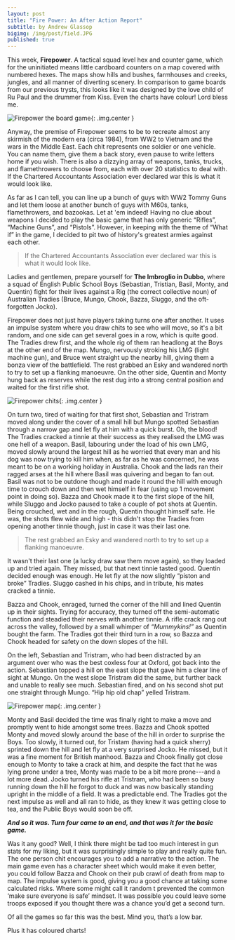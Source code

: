 ```yaml
---
layout: post
title: "Fire Power: An After Action Report"
subtitle: by Andrew Glassop
bigimg: /img/post/field.JPG
published: true
---
```


This week, __Firepower__. A tactical squad level hex and counter game, which for the uninitiated means little cardboard counters on a map covered with numbered hexes. The maps show hills and bushes, farmhouses and creeks, jungles, and all manner of diverting scenery. In comparison to game boards from our previous trysts, this looks like it was designed by the love child of Ru Paul and the drummer from Kiss. Even the charts have colour! Lord bless me.

![Firepower the board game]({{baseurl}}/img/post/firepower.jpg){: .img.center }

Anyway, the premise of Firepower seems to be to recreate almost any skirmish of the modern era (circa 1984), from WW2 to Vietnam and the wars in the Middle East. Each chit represents one soldier or one vehicle. You can name them, give them a back story, even pause to write letters home if you wish. There is also a dizzying array of weapons, tanks, trucks, and flamethrowers to choose from, each with over 20 statistics to deal with. If the Chartered Accountants Association ever declared war this is what it would look like.

As far as I can tell, you can line up a bunch of guys with WW2 Tommy Guns and let them loose at another bunch of guys with M60s, tanks, flamethrowers, and bazookas. Let at 'em indeed! Having no clue about weapons I decided to play the basic game that has only generic “Rifles”, “Machine Guns”, and “Pistols”. However, in keeping with the theme of “What if” in the game, I decided to pit two of history's greatest armies against each other.

> If the Chartered Accountants Association ever declared war this is what it would look like.

Ladies and gentlemen, prepare yourself for __The Imbroglio in Dubbo__, where a squad of English Public School Boys (Sebastian, Tristian, Basil, Monty, and Quentin) fight for their lives against a Rig (the correct collective noun) of Australian Tradies (Bruce, Mungo, Chook, Bazza, Sluggo, and the oft-forgotten Jocko).

Firepower does not just have players taking turns one after another. It uses an impulse system where you draw chits to see who will move, so it's a bit random, and one side can get several goes in a row, which is quite good. The Tradies drew first, and the whole rig of them ran headlong at the Boys at the other end of the map. Mungo, nervously stroking his LMG (light machine gun), and Bruce went straight up the nearby hill, giving them a bonza view of the battlefield. The rest grabbed an Esky and wandered north to try to set up a flanking manoeuvre. On the other side, Quentin and Monty hung back as reserves while the rest dug into a strong central position and waited for the first rifle shot.

![Firepower chits]({{baseurl}}/img/post/fp_counters.jpg){: .img.center }

On turn two, tired of waiting for that first shot, Sebastian and Tristram moved along under the cover of a small hill but Mungo spotted Sebastian through a narrow gap and let fly at him with a quick burst. Oh, the blood! The Tradies cracked a tinnie at their success as they realised the LMG was one hell of a weapon. Basil, labouring under the load of his own LMG, moved slowly around the largest hill as he worried that every man and his dog was now trying to kill him when, as far as he was concerned, he was meant to be on a working holiday in Australia. Chook and the lads ran their ragged arses at the hill where Basil was quivering and began to fan out. Basil was not to be outdone though and made it round the hill with enough time to crouch down and then wet himself in fear (using up 1 movement point in doing so). Bazza and Chook made it to the first slope of the hill, while Sluggo and Jocko paused to take a couple of pot shots at Quentin. Being crouched, wet and in the rough, Quentin thought himself safe. He was, the shots flew wide and high - this didn't stop the Tradies from opening another tinnie though, just in case it was their last one.

> The rest grabbed an Esky and wandered north to try to set up a flanking manoeuvre.

It wasn't their last one (a lucky draw saw them move again), so they loaded up and tried again. They missed, but that next tinnie tasted good. Quentin decided enough was enough. He let fly at the now slightly “piston and broke” Tradies. Sluggo cashed in his chips, and in tribute, his mates cracked a tinnie.

Bazza and Chook, enraged, turned the corner of the hill and lined Quentin up in their sights. Trying for accuracy, they turned off the semi-automatic function and steadied their nerves with another tinnie. A rifle crack rang out across the valley, followed by a small whimper of _“Mummykins!”_ as Quentin bought the farm. The Tradies got their third turn in a row, so Bazza and Chook headed for safety on the down slopes of the hill.

On the left, Sebastian and Tristram, who had been distracted by an argument over who was the best coxless four at Oxford, got back into the action. Sebastian topped a hill on the east slope that gave him a clear line of sight at Mungo. On the west slope Tristram did the same, but further back and unable to really see much. Sebastian fired, and on his second shot put one straight through Mungo. “Hip hip old chap” yelled Tristram.

![Firepower map]({{baseurl}}/img/post/fp_map.jpg){: .img.center }

Monty and Basil decided the time was finally right to make a move and promptly went to hide amongst some trees. Bazza and Chook spotted Monty and moved slowly around the base of the hill in order to surprise the Boys. Too slowly, it turned out, for Tristam (having had a quick sherry) sprinted down the hill and let fly at a very surprised Jocko. He missed, but it was a fine moment for British manhood. Bazza and Chook finally got close enough to Monty to take a crack at him, and despite the fact that he was lying prone under a tree, Monty was made to be a bit more prone---and a lot more dead. Jocko turned his rifle at Tristram, who had been so busy running down the hill he forgot to duck and was now basically standing upright in the middle of a field. It was a predictable end. The Tradies got the next impulse as well and all ran to hide, as they knew it was getting close to tea, and the Public Boys would soon be off.

___And so it was. Turn four came to an end, and that was it for the basic game.___

Was it any good? Well, I think there might be tad too much interest in gun stats for my liking, but it was surprisingly simple to play and really quite fun. The one person chit encourages you to add a narrative to the action. The main game even has a character sheet which would make it even better, you could follow Bazza and Chook on their pub crawl of death from map to map. The impulse system is good, giving you a good chance at taking some calculated risks. Where some might call it random t prevented the common ‘make sure everyone is safe’ mindset. It was possible you could leave some troops exposed if you thought there was a chance you’d get a second turn.

Of all the games so far this was the best. Mind you, that’s a low bar.

Plus it has coloured charts!
